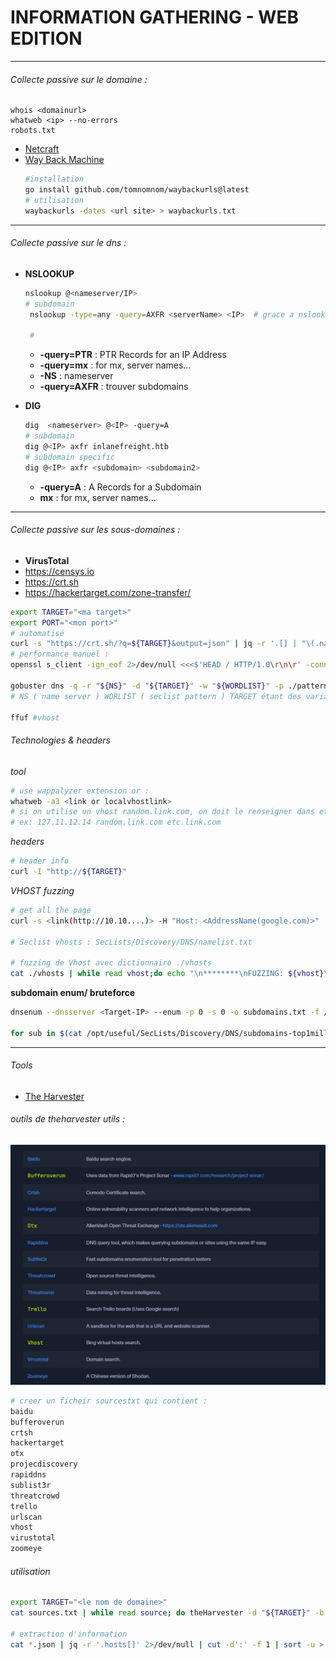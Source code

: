 # INFORMATION GATHERING - WEB EDITION
-----
###### Collecte passive sur le domaine :

    whois <domainurl>
    whatweb <ip> --no-errors
    robots.txt

* [Netcraft](https://sitereport.netcraft.com)
* [Way Back Machine](https://web.archive.org/)
    ```bash
    #installation
    go install github.com/tomnomnom/waybackurls@latest
    # utilisation
    waybackurls -dates <url site> > waybackurls.txt
    ```
-----
###### Collecte passive sur le dns :

* **NSLOOKUP**
    ```bash
    nslookup @<nameserver/IP>
    # subdomain 
     nslookup -type=any -query=AXFR <serverName> <IP>  # grace a nslookup -NS
     
     # 
    ```
    * **-query=PTR** : PTR Records for an IP Address
    * **-query=mx** : for mx, server names...
    * **-NS** : nameserver
    * **-query=AXFR** : trouver subdomains

* **DIG**
    ```bash
    dig  <nameserver> @<IP> -query=A 
    # subdomain
    dig @<IP> axfr inlanefreight.htb
    # subdomain specific
    dig @<IP> axfr <subdomain> <subdomain2>
    ```
    * **-query=A** : A Records for a Subdomain
    * **mx**  : for mx, server names...
------
###### Collecte passive sur les sous-domaines :

* **VirusTotal**
* https://censys.io
* https://crt.sh
* https://hackertarget.com/zone-transfer/

```bash
export TARGET="<ma target>"
export PORT="<mon port>"
# automatisé
curl -s "https://crt.sh/?q=${TARGET}&output=json" | jq -r '.[] | "\(.name_value)\n\(.common_name)"' | sort -u > "${TARGET}_crt.sh.txt"
# performance manuel :
openssl s_client -ign_eof 2>/dev/null <<<$'HEAD / HTTP/1.0\r\n\r' -connect "${TARGET}:${PORT}" | openssl x509 -noout -text -in - | grep 'DNS' | sed -e 's|DNS:|\n|g' -e 's|^\*.*||g' | tr -d ',' | sort -u

gobuster dns -q -r "${NS}" -d "${TARGET}" -w "${WORDLIST}" -p ./patterns.txt -o "gobuster_${TARGET}.txt"
# NS ( name server ) WORLIST ( seclist pattern ) TARGET étant des variables bash

ffuf #vhost
```
###### Technologies & headers
_tool_

```bash
# use wappalyzer extension or :
whatweb -a3 <link or localvhostlink>
# si on utilise un vhost random.link.com, on doit le renseigner dans etc/hosts
# ex: 127.11.12.14 random.link.com etc.link.com
```

_headers_

```bash
# header info
curl -I "http://${TARGET}"
```
_VHOST fuzzing_
```bash
# get all the page
curl -s <link(http://10.10....)> -H "Host: <AddressName(google.com)>"

# Seclist vhosts : SecLists/Discovery/DNS/namelist.txt

# fuzzing de Vhost avec dictionnaire ./vhosts
cat ./vhosts | while read vhost;do echo "\n********\nFUZZING: ${vhost}\n********";curl -s -I http://192.168.10.10 -H "HOST: ${vhost}.randomtarget.com" | grep "Content-Length: ";done
```
__subdomain enum/ bruteforce__
```bash
dnsenum --dnsserver <Target-IP> --enum -p 0 -s 0 -o subdomains.txt -f /opt/useful/SecLists/Discovery/DNS/subdomains-top1million-110000.txt <DomaineName.com>

for sub in $(cat /opt/useful/SecLists/Discovery/DNS/subdomains-top1million-110000.txt);do dig $sub<DomaineName.com> @<Target-IP> | grep -v ';\|SOA' | sed -r '/^\s*$/d' | grep $sub | tee -a subdomains.txt;done
```
-------
###### Tools
* [The Harvester](https://github.com/laramies/theHarvester)

###### outils de theharvester utils :
![outils utils](../../Ressources/IMG/0-info-gat-web-01.png) 
```bash
# creer un ficheir sourcestxt qui contient :
baidu
bufferoverun
crtsh
hackertarget
otx
projecdiscovery
rapiddns
sublist3r
threatcrowd
trello
urlscan
vhost
virustotal
zoomeye
```

###### utilisation

```bash
export TARGET="<le nom de domaine>"
cat sources.txt | while read source; do theHarvester -d "${TARGET}" -b $source -f "${source}_${TARGET}";done

# extraction d'information
cat *.json | jq -r '.hosts[]' 2>/dev/null | cut -d':' -f 1 | sort -u > "${TARGET}_theHarvester.txt"
```

